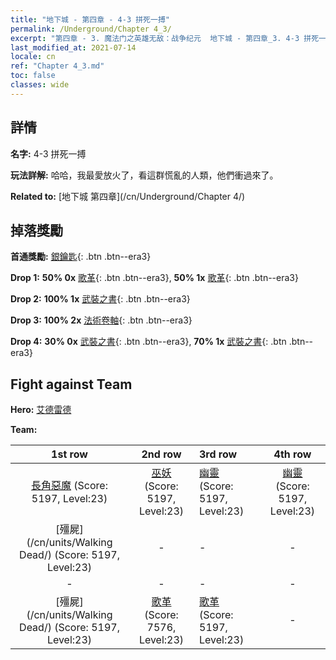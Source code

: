 ```yaml
---
title: "地下城 - 第四章 - 4-3 拼死一搏"
permalink: /Underground/Chapter 4_3/
excerpt: "第四章 - 3. 魔法门之英雄无敌：战争纪元  地下城 - 第四章_3. 4-3 拼死一搏"
last_modified_at: 2021-07-14
locale: cn
ref: "Chapter 4_3.md"
toc: false
classes: wide
---
```


## 詳情

 **名字:** 4-3 拼死一搏

 **玩法詳解:**       哈哈，我最愛放火了，看這群慌亂的人類，他們衝過來了。

 **Related to:** [地下城 第四章](/cn/Underground/Chapter 4/)

## 掉落獎勵

 **首通獎勵:** [銀鑰匙](/cn/Items/con_693/){: .btn .btn--era3}

 **Drop 1:** **50% 0x** [歌革](/cn/Items/unt_227/){: .btn .btn--era3}, **50% 1x** [歌革](/cn/Items/unt_227/){: .btn .btn--era3}

 **Drop 2:** **100% 1x** [武裝之書](/cn/Items/mat_25/){: .btn .btn--era3}

 **Drop 3:** **100% 2x** [法術卷軸](/cn/Items/con_694/){: .btn .btn--era3}

 **Drop 4:** **30% 0x** [武裝之書](/cn/Items/mat_18/){: .btn .btn--era3}, **70% 1x** [武裝之書](/cn/Items/mat_18/){: .btn .btn--era3}


## Fight against Team
 **Hero:** [艾德雷德](/cn/heroes/Adelaide/)

 **Team:**


  | 1st row | 2nd row | 3rd row | 4th row |
  |:----:|:----:|:----|:----:|
  | [長角惡魔](/cn/units/Demon/) (Score: 5197, Level:23)  | [巫妖](/cn/units/Lich/) (Score: 5197, Level:23)  | [幽靈](/cn/units/Wight/) (Score: 5197, Level:23)  | [幽靈](/cn/units/Wight/) (Score: 5197, Level:23)  |
  | [殭屍](/cn/units/Walking Dead/) (Score: 5197, Level:23)  | - | - | - |
  | - | - | - | - |
  | [殭屍](/cn/units/Walking Dead/) (Score: 5197, Level:23)  | [歌革](/cn/units/Gog/) (Score: 7576, Level:23)  | [歌革](/cn/units/Gog/) (Score: 5197, Level:23)  | - |


